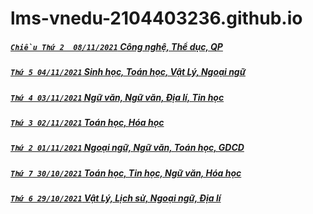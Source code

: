 # lms-vnedu-2104403236.github.io
##### [ `Chiều Thứ 2  08/11/2021` Công nghệ, Thể dục, QP](https://lms-vnedu-2104403236.github.io/chieu20211108.md)
##### [`Thứ 5 04/11/2021` Sinh học, Toán học, Vật Lý, Ngoại ngữ](https://mnha22.github.io/video-5b.gapo.vn/videos/results/ee428975-a2b1-46fb-8845-7d29da3ae613/480p/20211104.m3u8)
##### [`Thứ 4 03/11/2021` Ngữ văn, Ngữ văn, Địa lí, Tin học](https://mnha21.github.io/video-5b.gapo.vn/videos/results/3b002af6-f8d9-4e08-bd9b-0a47b94de91b/480p/20211103.m3u8)
##### [`Thứ 3 02/11/2021` Toán học, Hóa học](https://mnha08.github.io/video-5b.gapo.vn/videos/results/b89e19b5-ec78-45ea-97c8-0e290f530376/480p/20211102.m3u8)
##### [`Thứ 2 01/11/2021` Ngoại ngữ, Ngữ văn, Toán học, GDCD](https://mnha01.github.io/video-5b.gapo.vn/videos/results/a7a9fda8-c18a-4b9d-bc00-2fbf94953b6f/480p/20211101.m3u8)
##### [`Thứ 7 30/10/2021` Toán học, Tin học, Ngữ văn, Hóa học](https://lms-vnedu-2104403236.github.io/video-5b.gapo.vn/videos/results/2b988499-64bd-40b0-8409-5476f474a2b9/480p/20211030.m3u8)
##### [`Thứ 6 29/10/2021` Vật Lý, Lịch sử, Ngoại ngữ, Địa lí ](https://lms-vnedu-2104403236.github.io/video-5b.gapo.vn/videos/results/dc44d493-a5f0-40fc-bd00-0ad4c7cfa1bb/480p/20211029.m3u8)
